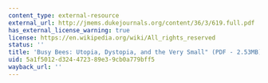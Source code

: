 ```yaml
---
content_type: external-resource
external_url: http://jmems.dukejournals.org/content/36/3/619.full.pdf
has_external_license_warning: true
license: https://en.wikipedia.org/wiki/All_rights_reserved
status: ''
title: 'Busy Bees: Utopia, Dystopia, and the Very Small" (PDF - 2.53MB)'
uid: 5a1f5012-d324-4723-89e3-9cb0a779bff5
wayback_url: ''
---
```

